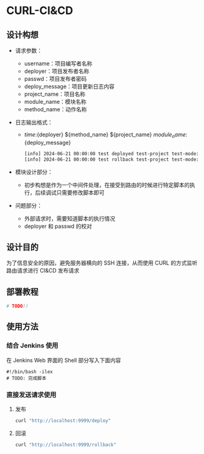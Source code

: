 # CURL-CI&CD

## 设计构想

- 请求参数：
  - username：项目编写者名称
  - deployer：项目发布者名称
  - passwd：项目发布者密码
  - deploy_message：项目更新日志内容
  - project_name：项目名称
  - module_name：模块名称
  - method_name：动作名称

- 日志输出格式：
  - ${time}:${deployer} ${method_name} ${project_name} ${module_name}:${deploy_message}
    ```bash
    [info] 2024-06-21 00:00:00 test deployed test-project test-mode:test deployed
    [info] 2024-06-21 00:00:00 test rollback test-project test-mode:test rollback
    ```

- 模块设计部分：
  - 初步构想是作为一个中间件处理，在接受到路由的时候进行特定脚本的执行，后续调试只需要修改脚本即可

- 问题部分：
  - 外部请求时，需要知道脚本的执行情况
  - deployer 和 passwd 的校对

## 设计目的

为了信息安全的原因，避免服务器横向的 SSH 连接，从而使用 CURL 的方式监听路由请求进行 CI&CD 发布请求

## 部署教程

```bash
# TODO))
```

## 使用方法

### 结合 Jenkins 使用

在 Jenkins Web 界面的 Shell 部分写入下面内容

```shell
#!/bin/bash -ilex
# TODO: 完成脚本
```

### 直接发送请求使用

1. 发布
    ```bash
    curl "http://localhost:9999/deploy"
    ```
2. 回滚
    ```bash
    curl "http://localhost:9999/rollback"
    ```
